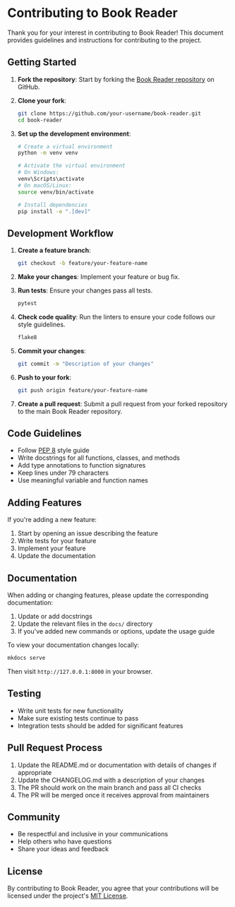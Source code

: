 # Contributing to Book Reader

Thank you for your interest in contributing to Book Reader! This document provides guidelines and instructions for contributing to the project.

## Getting Started

1. **Fork the repository**: Start by forking the [Book Reader repository](https://github.com/juanfkurucz/book-reader) on GitHub.

2. **Clone your fork**:
   ```bash
   git clone https://github.com/your-username/book-reader.git
   cd book-reader
   ```

3. **Set up the development environment**:
   ```bash
   # Create a virtual environment
   python -m venv venv

   # Activate the virtual environment
   # On Windows:
   venv\Scripts\activate
   # On macOS/Linux:
   source venv/bin/activate

   # Install dependencies
   pip install -e ".[dev]"
   ```

## Development Workflow

1. **Create a feature branch**:
   ```bash
   git checkout -b feature/your-feature-name
   ```

2. **Make your changes**: Implement your feature or bug fix.

3. **Run tests**: Ensure your changes pass all tests.
   ```bash
   pytest
   ```

4. **Check code quality**: Run the linters to ensure your code follows our style guidelines.
   ```bash
   flake8
   ```

5. **Commit your changes**:
   ```bash
   git commit -m "Description of your changes"
   ```

6. **Push to your fork**:
   ```bash
   git push origin feature/your-feature-name
   ```

7. **Create a pull request**: Submit a pull request from your forked repository to the main Book Reader repository.

## Code Guidelines

- Follow [PEP 8](https://www.python.org/dev/peps/pep-0008/) style guide
- Write docstrings for all functions, classes, and methods
- Add type annotations to function signatures
- Keep lines under 79 characters
- Use meaningful variable and function names

## Adding Features

If you're adding a new feature:

1. Start by opening an issue describing the feature
2. Write tests for your feature
3. Implement your feature
4. Update the documentation

## Documentation

When adding or changing features, please update the corresponding documentation:

1. Update or add docstrings
2. Update the relevant files in the `docs/` directory
3. If you've added new commands or options, update the usage guide

To view your documentation changes locally:
```bash
mkdocs serve
```

Then visit `http://127.0.0.1:8000` in your browser.

## Testing

- Write unit tests for new functionality
- Make sure existing tests continue to pass
- Integration tests should be added for significant features

## Pull Request Process

1. Update the README.md or documentation with details of changes if appropriate
2. Update the CHANGELOG.md with a description of your changes
3. The PR should work on the main branch and pass all CI checks
4. The PR will be merged once it receives approval from maintainers

## Community

- Be respectful and inclusive in your communications
- Help others who have questions
- Share your ideas and feedback

## License

By contributing to Book Reader, you agree that your contributions will be licensed under the project's [MIT License](LICENSE).
